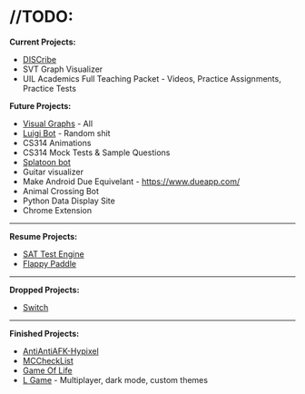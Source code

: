 # //TODO:

**Current Projects:**
- [DISCribe](https://github.com/Dinoswarleafs/DISCribe)
- SVT Graph Visualizer
- UIL Academics Full Teaching Packet - Videos, Practice Assignments, Practice Tests

**Future Projects:**
- [Visual Graphs](https://github.com/Dinoswarleafs/VisualGraphs) - All
- [Luigi Bot](https://github.com/cmontminy/luigi-bot) - Random shit
- CS314 Animations
- CS314 Mock Tests & Sample Questions
- [Splatoon bot](https://github.com/cmontminy/splatfest-bot)
- Guitar visualizer 
- Make Android Due Equivelant - https://www.dueapp.com/
- Animal Crossing Bot
- Python Data Display Site
- Chrome Extension
---
**Resume Projects:**

- [SAT Test Engine](https://github.com/Dinoswarleafs/SAT_Test_Engine)
- [Flappy Paddle](https://github.com/Dinoswarleafs/Flappy_Paddle)

---
**Dropped Projects:**

- [Switch](https://github.com/Dinoswarleafs/Switch)

--- 
**Finished Projects:**
- [AntiAntiAFK-Hypixel](https://github.com/Dinoswarleafs/AntiAntiAFK-Hypixel)
- [MCCheckList](https://github.com/skyler-vestal/MCBlockChecklist)
- [Game Of Life](https://github.com/cmontminy/game-of-life)
- [L Game](https://github.com/Dinoswarleafs/L_Game) - Multiplayer, dark mode, custom themes
